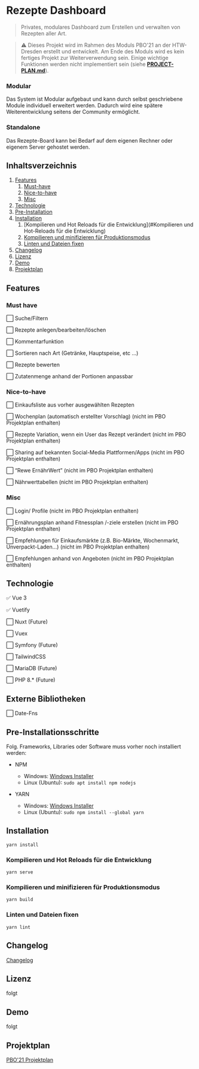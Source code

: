 # Rezepte Dashboard

> Privates, modulares Dashboard zum Erstellen und verwalten von Rezepten aller Art.

> ⚠️ Dieses Projekt wird im Rahmen des Moduls PBO'21 an der HTW-Dresden erstellt und entwickelt. Am Ende des Moduls wird es kein fertiges Projekt zur Weiterverwendung sein. Einige wichtige Funktionen werden nicht implementiert sein (siehe [**PROJECT-PLAN.md**](https://github.com/OlafdeViesel/recipedash/blob/master/PROJECT-PLAN.md)).

### Modular

Das System ist Modular aufgebaut und kann durch selbst geschriebene Module individuell erweitert werden. Dadurch wird eine spätere Weiterentwicklung
seitens der Community ermöglicht.

### Standalone

Das Rezepte-Board kann bei Bedarf auf dem eigenen Rechner oder eigenem Server gehostet werden. 

## Inhaltsverzeichnis

1. [Features](#Features)
   1. [Must-have](#must-have)
   2. [Nice-to-have](#nice-to-have)
   3. [Misc](#misc)
2. [Technologie](#Technologie)
3. [Pre-Installation](#pre-installationsschritte)
4. [Installation](#Installation)
   1. [Kompilieren und Hot Reloads für die Entwicklung](#Kompilieren und Hot-Reloads für die Entwicklung)
   2. [Kompilieren und minifizieren für Produktionsmodus](#kompilieren-und-minifizieren-für-Produktionsmodus)
   3. [Linten und Dateien fixen](#linten-und-dateien-fixen)
4. [Changelog](#Changelog)
5. [Lizenz](#Lizenz)
6. [Demo](#Demo)
7. [Projektplan](#Projektplan)

## Features

### Must have

⬜ Suche/Filtern

⬜ Rezepte anlegen/bearbeiten/löschen

⬜ Kommentarfunktion

⬜ Sortieren nach Art (Getränke, Hauptspeise, etc ...)

⬜ Rezepte bewerten

⬜ Zutatenmenge anhand der Portionen anpassbar

                                                       
### Nice-to-have
⬜ Einkaufsliste aus vorher ausgewählten Rezepten
  
⬜ Wochenplan (automatisch erstellter Vorschlag) (nicht im PBO Projektplan enthalten)

⬜ Rezepte Variation, wenn ein User das Rezept verändert (nicht im PBO Projektplan enthalten)
  
⬜ Sharing auf bekannten Social-Media Plattformen/Apps (nicht im PBO Projektplan enthalten)
  
⬜ “Rewe ErnährWert” (nicht im PBO Projektplan enthalten)

⬜ Nährwerttabellen (nicht im PBO Projektplan enthalten)

### Misc

⬜ Login/ Profile (nicht im PBO Projektplan enthalten)

⬜ Ernährungsplan anhand Fitnessplan /-ziele erstellen (nicht im PBO Projektplan enthalten)
  
⬜ Empfehlungen für Einkaufsmärkte (z.B. Bio-Märkte, Wochenmarkt, Unverpackt-Laden…) (nicht im PBO Projektplan enthalten)
  
⬜ Empfehlungen anhand von Angeboten (nicht im PBO Projektplan enthalten)

## Technologie

✅ Vue 3

✅ Vuetify

⬜ Nuxt (Future)

⬜ Vuex

⬜ Symfony (Future)

⬜ TailwindCSS

⬜ MariaDB  (Future)

⬜ PHP 8.* (Future)

## Externe Bibliotheken

⬜ Date-Fns

## Pre-Installationsschritte
Folg. Frameworks, Libraries oder Software muss vorher noch installiert werden:

- NPM 
  - Windows: [Windows Installer](https://nodejs.org/en/download/)
  - Linux (Ubuntu): ``sudo apt install npm nodejs``

- YARN 
  - Windows: [Windows Installer](https://classic.yarnpkg.com/latest.msi)
  - Linux (Ubuntu): ``sudo npm install --global yarn``


## Installation
```
yarn install
```

### Kompilieren und Hot Reloads für die Entwicklung
```
yarn serve
```

### Kompilieren und minifizieren für Produktionsmodus
```
yarn build
```

### Linten und Dateien fixen
```
yarn lint
```

## Changelog

[Changelog](https://github.com/OlafdeViesel/recipedash/blob/master/CHANGELOG.md)

## Lizenz

folgt

## Demo

folgt

## Projektplan

[PBO'21 Projektplan](https://github.com/OlafdeViesel/recipedash/blob/master/PROJECT-PLAN.md)
